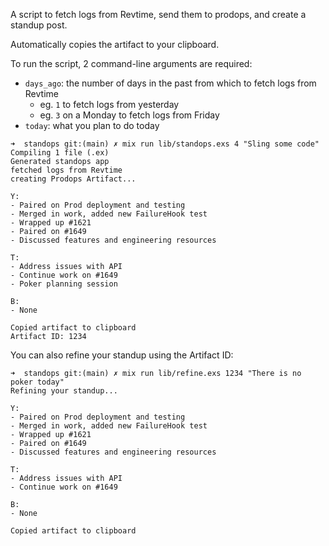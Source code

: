 A script to fetch logs from Revtime, send them to prodops, and create a standup post.

Automatically copies the artifact to your clipboard.

To run the script, 2 command-line arguments are required:

- `days_ago`: the number of days in the past from which to fetch logs from Revtime
  - eg. `1` to fetch logs from yesterday
  - eg. `3` on a Monday to fetch logs from Friday
- `today`: what you plan to do today

```
➜  standops git:(main) ✗ mix run lib/standops.exs 4 "Sling some code"
Compiling 1 file (.ex)
Generated standops app
fetched logs from Revtime
creating Prodops Artifact...

Y:
- Paired on Prod deployment and testing
- Merged in work, added new FailureHook test
- Wrapped up #1621
- Paired on #1649
- Discussed features and engineering resources

T:
- Address issues with API
- Continue work on #1649
- Poker planning session

B:
- None

Copied artifact to clipboard
Artifact ID: 1234
```

You can also refine your standup using the Artifact ID:

```
➜  standops git:(main) ✗ mix run lib/refine.exs 1234 "There is no poker today"
Refining your standup...

Y:
- Paired on Prod deployment and testing
- Merged in work, added new FailureHook test
- Wrapped up #1621
- Paired on #1649
- Discussed features and engineering resources

T:
- Address issues with API
- Continue work on #1649

B:
- None

Copied artifact to clipboard
```
